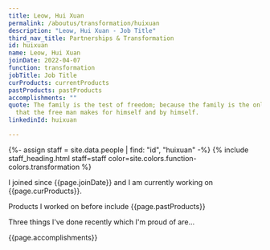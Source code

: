 ```yaml
---
title: Leow, Hui Xuan
permalink: /aboutus/transformation/huixuan
description: "Leow, Hui Xuan - Job Title"
third_nav_title: Partnerships & Transformation
id: huixuan
name: Leow, Hui Xuan
joinDate: 2022-04-07
function: transformation
jobTitle: Job Title
curProducts: currentProducts
pastProducts: pastProducts
accomplishments: ""
quote: The family is the test of freedom; because the family is the only thing
  that the free man makes for himself and by himself.
linkedinId: huixuan

---
```


{%- assign staff = site.data.people | find: "id", "huixuan" -%}
{% include staff_heading.html staff=staff color=site.colors.function-colors.transformation %}

<p>I joined since {{page.joinDate}} and I am currently working on {{page.curProducts}}.</p>

<p>Products I worked on before include {{page.pastProducts}}</p>

<p>Three things I've done recently which I'm proud of are...</p>
{{page.accomplishments}}
